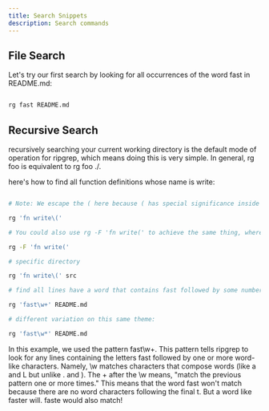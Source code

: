 ```yaml
---
title: Search Snippets 
description: Search commands
---
```


## File Search

Let's try our first search by looking for all occurrences of the word fast in README.md:

```sh

rg fast README.md

```

## Recursive Search

recursively searching your current working directory is the default mode of operation for ripgrep, which means doing this is very simple.
In general, rg foo is equivalent to rg foo ./.

here's how to find all function definitions whose name is write:

```sh

# Note: We escape the ( here because ( has special significance inside regular expressions.

rg 'fn write\('

# You could also use rg -F 'fn write(' to achieve the same thing, where -F interprets your pattern as a literal string instead of a regular expression.

rg -F 'fn write('

# specific directory

rg 'fn write\(' src

# find all lines have a word that contains fast followed by some number of other letters

rg 'fast\w+' README.md

# different variation on this same theme:

rg 'fast\w*' README.md

```

In this example, we used the pattern fast\w+. This pattern tells ripgrep to look for any lines containing the letters fast followed by one or more word-like characters. Namely, \w matches characters that compose words (like a and L but unlike . and  ). The + after the \w means, "match the previous pattern one or more times." This means that the word fast won't match because there are no word characters following the final t. But a word like faster will. faste would also match!
